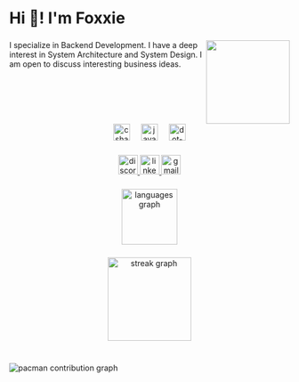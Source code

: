 <h1 align="left">Hi 👋! I'm Foxxie</h1>

###

<img align="right" height="150" src="https://media.giphy.com/media/v1.Y2lkPTc5MGI3NjExMzNjZGF1OGpseTVzeXdldjRpbm43b2o1ZDd3c2tsNzlobXBzcThsNCZlcD12MV9naWZzX3NlYXJjaCZjdD1n/HteV6g0QTNxp6/giphy.gif"  />

###

<p align="left">I specialize in Backend Development. I have a deep interest in System Architecture and System Design. I am open to discuss interesting business ideas.</p>

###

<br clear="both">

<div align="center">
  <img src="https://cdn.jsdelivr.net/gh/devicons/devicon/icons/csharp/csharp-original.svg" height="30" alt="csharp logo"  />
  <img width="12" />
  <img src="https://cdn.jsdelivr.net/gh/devicons/devicon/icons/java/java-original.svg" height="30" alt="java logo"  />
  <img width="12" />
  <img src="https://cdn.jsdelivr.net/gh/devicons/devicon/icons/dot-net/dot-net-original.svg" height="30" alt="dot-net logo"  />
</div>

###

<div align="center">
  <a href="https://discord.com/channels/@me" target="_blank">
    <img src="https://img.shields.io/static/v1?message=foxxie_911&logo=discord&label=&color=7289DA&logoColor=white&labelColor=&style=for-the-badge" height="35" alt="discord logo"  />
  </a>
  <a href="https://www.linkedin.com/in/foxxie911/" target="_blank">
    <img src="https://img.shields.io/static/v1?message=LinkedIn&logo=linkedin&label=&color=0077B5&logoColor=white&labelColor=&style=for-the-badge" height="35" alt="linkedin logo"  />
  </a>
  <a href="foxxie911.dev@proton.me" target="_blank">
    <img src="https://img.shields.io/static/v1?message=ProtonMail&logo=gmail&label=&color=7565fa&logoColor=white&labelColor=&style=for-the-badge" height="35" alt="gmail logo"  />
  </a>
</div>

###

<div align="center">
  <img src="https://github-readme-stats.vercel.app/api/top-langs?username=foxxie911&locale=en&hide_title=true&layout=compact&card_width=320&langs_count=10&theme=dracula&hide_border=true&order=2" height="100" alt="languages graph"  />
</div>

###

<div align="center">
  <img src="https://streak-stats.demolab.com?user=foxxie911&locale=en&mode=weekly&theme=dracula&hide_border=true&border_radius=20&order=3" height="150" alt="streak graph"  />
</div>

###

<br clear="both">

<picture>
  <source media="(prefers-color-scheme: dark)" srcset="https://raw.githubusercontent.com/foxxie911/foxxie911/output/pacman-contribution-graph-dark.svg">
  <source media="(prefers-color-scheme: light)" srcset="https://raw.githubusercontent.com/foxxie911/foxxie911/output/pacman-contribution-graph.svg">
  <img alt="pacman contribution graph" src="https://raw.githubusercontent.com/foxxie911/foxxie911/output/pacman-contribution-graph.svg">
</picture>

###
